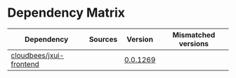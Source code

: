 # Dependency Matrix

Dependency | Sources | Version | Mismatched versions
---------- | ------- | ------- | -------------------
[cloudbees/jxui-frontend](https://github.com/cloudbees/jxui-frontend) |  | [0.0.1269](https://github.com/cloudbees/jxui-frontend/releases/tag/v0.0.1269) | 
